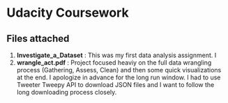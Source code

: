 # Udacity Coursework

## Files attached
1. **Investigate_a_Dataset** : This was my first data analysis assignment. I 
2. **wrangle_act.pdf** : Project focused heaviy on the full data wrangling process (Gathering, Assess, Clean) and then some quick visualizations at the end. I apologize in advance for the long run window.
I had to use Tweeter Tweepy API to download JSON files and I want to follow the long downloading process closely.
